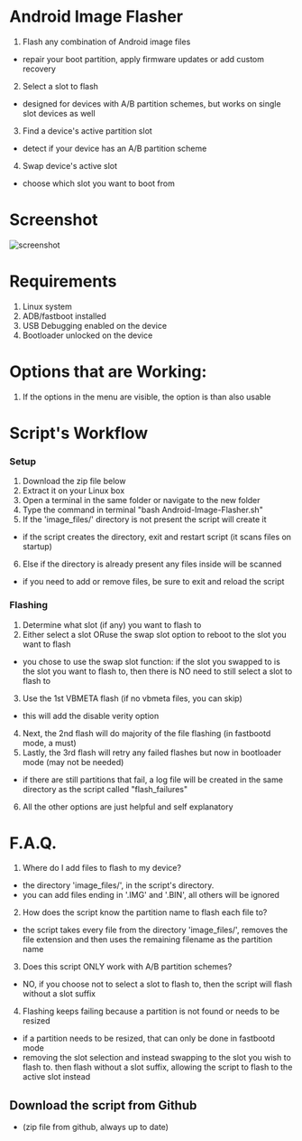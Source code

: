 # Android Image Flasher
1) Flash any combination of Android image files
  - repair your boot partition, apply firmware updates or add custom recovery
2) Select a slot to flash
  - designed for devices with A/B partition schemes, but works on single slot devices as well
3) Find a device's active partition slot
  - detect if your device has an A/B partition scheme
4) Swap device's active slot
  - choose which slot you want to boot from

# Screenshot
![screenshot](https://github.com/user-attachments/assets/2fc294ea-669b-4c2e-b86b-5cf88a8c8260)

# Requirements​
1) Linux system
2) ADB/fastboot installed
3) USB Debugging enabled on the device
4) Bootloader unlocked on the device

# Options that are Working:
1) If the options in the menu are visible, the option is than also usable

# Script's Workflow​
### Setup​
1) Download the zip file below
2) Extract it on your Linux box
3) Open a terminal in the same folder or navigate to the new folder
4) Type the command in terminal "bash Android-Image-Flasher.sh"
5) If the 'image_files/' directory is not present the script will create it
  - if the script creates the directory, exit and restart script (it scans files on startup)
6) Else if the directory is already present any files inside will be scanned
  - if you need to add or remove files, be sure to exit and reload the script
### Flashing​
1) Determine what slot (if any) you want to flash to
2) Either select a slot ORuse the swap slot option to reboot to the slot you want to flash
  - you chose to use the swap slot function: if the slot you swapped to is the slot you want to flash to, then there is NO need to still select a slot to flash to
3) Use the 1st VBMETA flash (if no vbmeta files, you can skip)
  - this will add the disable verity option
4) Next, the 2nd flash will do majority of the file flashing (in fastbootd mode, a must)
5) Lastly, the 3rd flash will retry any failed flashes but now in bootloader mode (may not be needed)
  - if there are still partitions that fail, a log file will be created in the same directory as the script called "flash_failures"
6) All the other options are just helpful and self explanatory

# F.A.Q.
1) Where do I add files to flash to my device?
  - the directory 'image_files/', in the script's directory.
  - you can add files ending in '.IMG' and '.BIN', all others will be ignored

2) How does the script know the partition name to flash each file to?
  - the script takes every file from the directory 'image_files/', removes the file extension and then uses the remaining filename as the partition name

3) Does this script ONLY work with A/B partition schemes?
  - NO, if you choose not to select a slot to flash to, then the script will flash without a slot suffix

4) Flashing keeps failing because a partition is not found or needs to be resized
  - if a partition needs to be resized, that can only be done in fastbootd mode
  - removing the slot selection and instead swapping to the slot you wish to flash to. then flash without a slot suffix, allowing the script to flash to the active slot instead


## Download the script from Github​
- (zip file from github, always up to date)​